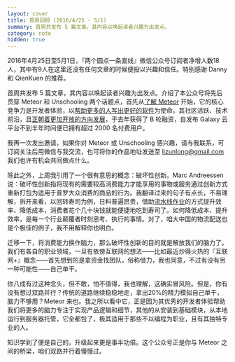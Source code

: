 ```yaml
---
layout: cover
title: 首周回顾 (2016/4/25 - 5/1)
summary: 首周共发布 5 篇文章，其内容以唤起读者兴趣为出发点。
category: note
hidden: true
---
```


2016年4月25日至5月1日，『两个圆点一条直线』微信公众号订阅者净增人数18人，其中有9人在这里还没有任何文章的时候便投以兴趣和信任。特别感谢 Danny 和 QienKuen 的推荐。

首周共发布 5 篇文章，其内容以唤起读者兴趣为出发点。介绍了本公众号将先后贯穿 Meteor 和 Unschooling 两个话题点，首先从[了解 Meteor](/note/discovering-meteor.html) 开始，它的核心竞争力是开发者体验，以[帮助更多的人写出更好的软件](/note/the-meteor-mission.html)为使命，其社区活跃、技术前沿，且[正朝着更加开放的方向发展](/note/meteor-1.3.html)，于去年获得了 B 轮融资，自发布 Galaxy 云平台不到半年时间便已拥有超过 2000 名付费用户。

我再一次发出邀请，如果你对 Meteor 或 Unschooling 感兴趣，请与我联系，可订阅关注后用微信与我交流，也可将你的作品地址发送至 lizunlong@gmail.com 我们也许有机会共同做点什么。

除此之外，上周我引用了一个很有意思的概念：破坏性创新。Marc Andreessen 说：破坏性创新指将现有的需要较高消费能力才能享用的事物或服务通过创新方式重新打包为适用于普罗大众消费的商品的行为。我翻译过来的句子有点长，不易理解，拆开来看，以回转寿司为例，日料普遍昂贵，借助[流水线作业](http://www.miaopai.com/show/mF2mBvCISb6FAwQT3zIpUQ__.htm)的方式提升效率、降低成本，消费者花个几十块钱就能便捷地吃到寿司了。如何降低成本、提升效率，是每一个行业颠覆者时刻思考、执行的事情。对了，咱大中国的物流配送也是个极佳的例子，我不用解释你也明白。

迁移一下，将消费能力换作脑力，那么破坏性创新的目的就是解放我们的脑力了。我们有各自的职业领域，一旦有依傍互联网的想法——比如最近炒得火热的『互联网+』概念——首先想到的是拿资金找团队，俗称借力，我也同意，不过有没有另一种可能性——自己单干。

你八成有过这种念头，但不敢，怕不值得，我也理解，这确实冒风险。但是，你有没有想过双路并行？传统的道路继续稳稳地走，拿出20%的精力模拟自己单干，脑力不够用？Meteor 来也。我之所以看中它，正是因为其优秀的开发者体验帮助我们将更多的脑力专注于实现产品逻辑和细节，其他的从安装到基础模块，从本地运行到服务器托管，它全都包了，极其适用于那些不以编程为职业，且有其独特专业的人。

知识学到了便是自己的，升级起来更是事半功倍。这个公众号正是你与 Meteor 之间的桥梁，咱们双路并行着慢慢过。
